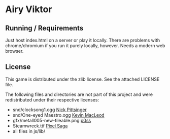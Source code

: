 # Airy Viktor

## Running / Requirements

Just host index.html on a server or play it locally. There are problems with chrome/chromium if you
run it purely locally, however. Needs a modern web browser.

## License

This game is distributed under the zlib license. See the attached LICENSE file.

The following files and directories are not part of this project and were redistributed under their respective licenses:

* snd/clocksong1.ogg [Nick Pittsinger](http://www.nickpittsinger.com/)
* snd/One-eyed Maestro.ogg [Kevin MacLeod](http://www.incompetech.com/)
* gfx/metall005-new-tileable.png [p0ss](http://opengameart.org/users/p0ss)
* Steamwreck.ttf [Pixel Saga](http://www.pixelsagas.com)
* all files in js/lib/
